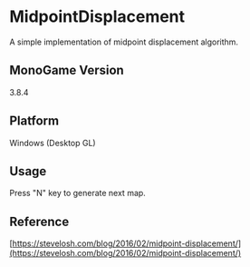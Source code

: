 # MidpointDisplacement
A simple implementation of midpoint displacement algorithm.

## MonoGame Version
3.8.4

## Platform
Windows (Desktop GL)

## Usage
Press "N" key to generate next map.

## Reference
[https://stevelosh.com/blog/2016/02/midpoint-displacement/](https://stevelosh.com/blog/2016/02/midpoint-displacement/)
